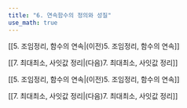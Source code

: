 ```yaml
---
title: "6. 연속함수의 정의와 성질"
use_math: true
---
```

[[5. 조임정리, 함수의 연속|(이전)5. 조임정리, 함수의 연속]]

[[7. 최대최소, 사잇값 정리|(다음)7. 최대최소, 사잇값 정리]]




[[5. 조임정리, 함수의 연속|(이전)5. 조임정리, 함수의 연속]]

[[7. 최대최소, 사잇값 정리|(다음)7. 최대최소, 사잇값 정리]]